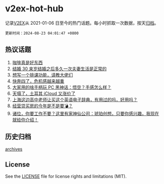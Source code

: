 # v2ex-hot-hub

 记录[V2EX](https://www.v2ex.com/)从 2021-01-06 日至今的热门话题。每小时抓取一次数据，按天[归档](archives)。

`更新时间：2024-08-23 04:01:47 +0800`

## 热议话题

1. [咖啡真是好东西](https://www.v2ex.com/t/1066873)
1. [结婚 30 来岁结婚之后多久一次夫妻生活是正常的](https://www.v2ex.com/t/1066981)
1. [想写一个排课功能，请教大佬们](https://www.v2ex.com/t/1066877)
1. [快奔四了，危机感越来越重](https://www.v2ex.com/t/1066872)
1. [大家用的啥手柄玩 PC 黑神话：悟空？手感怎么样？](https://www.v2ex.com/t/1066919)
1. [天塌了，土耳其 iCloud 又涨价了](https://www.v2ex.com/t/1066860)
1. [上海这边高中老师让买这个英语电子辞典，有用过的吗，好用吗？](https://www.v2ex.com/t/1066901)
1. [经营贷买房的今年是不是要💣？](https://www.v2ex.com/t/1066878)
1. [诸位，你要工作不要？这里有家神仙公司：琥珀创想，只要你感兴趣，我现在就给你介绍！](https://www.v2ex.com/t/1066871)

## 历史归档

[archives](archives)

## License

See the [LICENSE](LICENSE) file for license rights and limitations (MIT).

